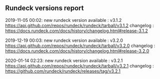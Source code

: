## Rundeck versions report

2019-11-05 00:02: new rundeck version available : v3.1.2 https://api.github.com/repos/rundeck/rundeck/tarball/v3.1.2 changelog : https://docs.rundeck.com/docs/history/changelog.html#release-3.1.2

2019-12-19 00:03: new rundeck version available : v3.2.0 https://api.github.com/repos/rundeck/rundeck/tarball/v3.2.0 changelog : https://docs.rundeck.com/docs/history/changelog.html#release-3.2.0

2020-01-14 02:23: new rundeck version available : v3.2.1 https://api.github.com/repos/rundeck/rundeck/tarball/v3.2.1 changelog : https://github.com/rundeck/rundeck/releases/tag/v3.2.1

